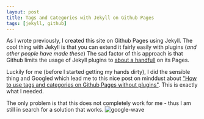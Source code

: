 ```yaml
---
layout: post
title: Tags and Categories with Jekyll on Github Pages
tags: [jekyll, github]
---
```


<!--![titanium alloy crossplatform mobile login screen development](https://dl.dropboxusercontent.com/u/259275/blog/images/Screen%20Shot%202015-02-09%20at%2023.18.00.png)-->

As I wrote previously, I created this site on Github Pages using Jekyll. The cool thing with Jekyll is that you can extend it fairly easily with plugins (*and other people have made these*) The sad factor of this approach is that Github limits the usage of Jekyll plugins to [about a handfull](https://pages.github.com/versions/) on its Pages.

Luckily for me (before I started getting my hands dirty), I did the sensible thing and Googled which lead me to this nice post on minddust about ["How to use tags and categories on Github Pages without plugins"](http://www.minddust.com/post/tags-and-categories-on-github-pages/). This is exactly what I needed.

The only problem is that this does not completely work for me - thus I am still in search for a solution that works.
![google-wave](https://dl.dropboxusercontent.com/u/259275/blog/images/google-wave.gif)